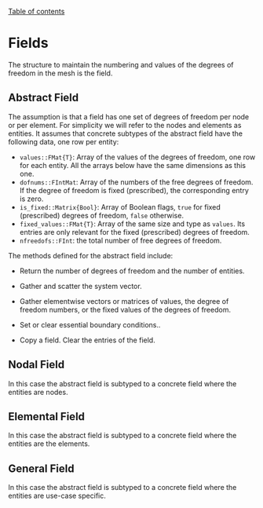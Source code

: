 [Table of contents](https://petrkryslucsd.github.io/FinEtools.jl)

# Fields

The structure to maintain the numbering  and values of the degrees of freedom in the mesh  is the field.

## Abstract  Field

The assumption is that a field has one set of degrees of freedom per node or per element. For simplicity we will refer to the nodes and elements as entities.
It assumes that concrete  subtypes of the abstract field  have the following data, one row per entity:

- `values::FMat{T}`: Array of the values of the degrees of freedom, one row  for each entity. All the arrays below have the same dimensions as this one.
- `dofnums::FIntMat`: Array  of the numbers of the free degrees of freedom. If the degree of freedom is fixed (prescribed), the corresponding entry is zero.
- `is_fixed::Matrix{Bool}`: Array of  Boolean flags,  `true` for fixed  (prescribed) degrees of freedom, `false` otherwise.
- `fixed_values::FMat{T}`: Array  of the same size and type  as  `values`. Its entries are only relevant  for the fixed (prescribed)  degrees of freedom.
- `nfreedofs::FInt`:  the total number of free degrees of freedom.

The methods defined for the abstract field  include:

- Return the number of degrees of freedom and the number of entities.

- Gather and scatter the system vector.

- Gather elementwise  vectors or matrices of values, the degree of freedom numbers, or the fixed values of the degrees of freedom. 

- Set  or clear essential boundary conditions..

- Copy a field. Clear the entries of the field.

## Nodal Field

In this case  the  abstract field is subtyped to a concrete field where the entities are nodes.

## Elemental Field

In this case  the  abstract field  is subtyped to a concrete field where the entities are the elements.


## General Field

In this case  the  abstract field  is subtyped to a concrete field where the entities are  use-case  specific. 

